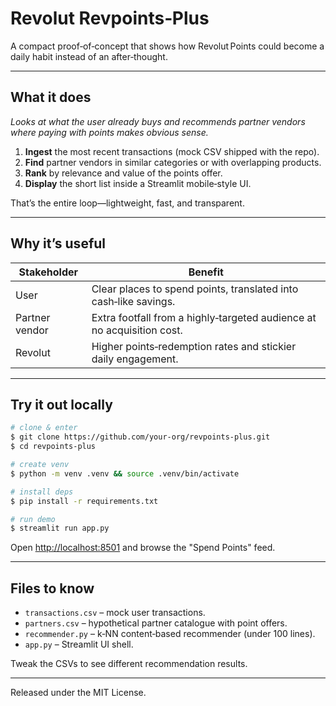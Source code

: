 # Revolut Revpoints‑Plus

A compact proof‑of‑concept that shows how Revolut Points could become a daily habit instead of an after‑thought.

---

## What it does

_Looks at what the user already buys and recommends partner vendors where paying with points makes obvious sense._

1. **Ingest** the most recent transactions (mock CSV shipped with the repo).
2. **Find** partner vendors in similar categories or with overlapping products.
3. **Rank** by relevance and value of the points offer.
4. **Display** the short list inside a Streamlit mobile‑style UI.

That’s the entire loop—lightweight, fast, and transparent.

---

## Why it’s useful

| Stakeholder    | Benefit                                                                |
| -------------- | ---------------------------------------------------------------------- |
| User           | Clear places to spend points, translated into cash‑like savings.       |
| Partner vendor | Extra footfall from a highly‑targeted audience at no acquisition cost. |
| Revolut        | Higher points‑redemption rates and stickier daily engagement.          |

---

## Try it out locally

```bash
# clone & enter
$ git clone https://github.com/your‑org/revpoints‑plus.git
$ cd revpoints‑plus

# create venv
$ python -m venv .venv && source .venv/bin/activate

# install deps
$ pip install -r requirements.txt

# run demo
$ streamlit run app.py
```

Open [http://localhost:8501](http://localhost:8501) and browse the "Spend Points" feed.

---

## Files to know

- `transactions.csv` – mock user transactions.
- `partners.csv` – hypothetical partner catalogue with point offers.
- `recommender.py` – k‑NN content‑based recommender (under 100 lines).
- `app.py` – Streamlit UI shell.

Tweak the CSVs to see different recommendation results.

---

Released under the MIT License.
